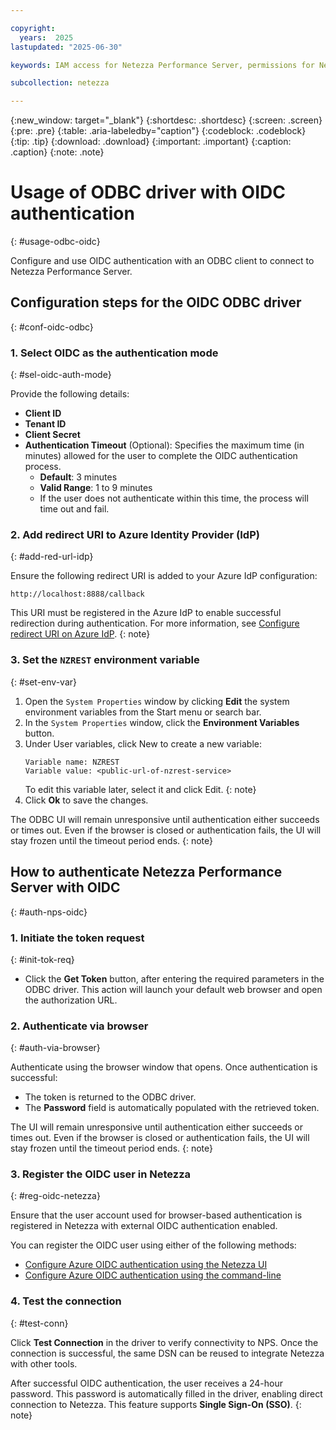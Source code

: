 ```yaml
---

copyright:
  years:  2025
lastupdated: "2025-06-30"

keywords: IAM access for Netezza Performance Server, permissions for Netezza Performance Server, identity and access management for Netezza Performance Server, roles for Netezza Performance Server, actions for Netezza Performance Server, assigning access for Netezza Performance Server

subcollection: netezza

---
```


{:new_window: target="_blank"}
{:shortdesc: .shortdesc}
{:screen: .screen}
{:pre: .pre}
{:table: .aria-labeledby="caption"}
{:codeblock: .codeblock}
{:tip: .tip}
{:download: .download}
{:important: .important}
{:caption: .caption}
{:note: .note}

# Usage of ODBC driver with OIDC authentication
{: #usage-odbc-oidc}

Configure and use OIDC authentication with an ODBC client to connect to Netezza Performance Server.

## Configuration steps for the OIDC ODBC driver
{: #conf-oidc-odbc}

### 1. Select OIDC as the authentication mode
{: #sel-oidc-auth-mode}

Provide the following details:

- **Client ID**
- **Tenant ID**
- **Client Secret**
- **Authentication Timeout** (Optional): Specifies the maximum time (in minutes) allowed for the user to complete the OIDC authentication process.
    - **Default**: 3 minutes
    - **Valid Range**: 1 to 9 minutes
    - If the user does not authenticate within this time, the process will time out and fail.

### 2. Add redirect URI to Azure Identity Provider (IdP)
{: #add-red-url-idp}

Ensure the following redirect URI is added to your Azure IdP configuration:

```url
http://localhost:8888/callback
```

This URI must be registered in the Azure IdP to enable successful redirection during authentication. For more information, see [Configure redirect URI on Azure IdP](/docs/netezza?topic=netezza-oidc-docs#cruai).
{: note}

### 3. Set the `NZREST` environment variable
{: #set-env-var}

1. Open the `System Properties` window by clicking **Edit** the system environment variables from the Start menu or search bar.
2. In the `System Properties` window, click the **Environment Variables** button.
4. Under User variables, click New to create a new variable:
    ```
    Variable name: NZREST
    Variable value: <public-url-of-nzrest-service>
    ```
    To edit this variable later, select it and click Edit.
    {: note}
4. Click **Ok** to save the changes.

The ODBC UI will remain unresponsive until authentication either succeeds or times out. Even if the browser is closed or authentication fails, the UI will stay frozen until the timeout period ends.
{: note}

## How to authenticate Netezza Performance Server with OIDC
{: #auth-nps-oidc}

### 1. Initiate the token request
{: #init-tok-req}

- Click the **Get Token** button, after entering the required parameters in the ODBC driver. This action will launch your default web browser and open the authorization URL.

### 2. Authenticate via browser
{: #auth-via-browser}

Authenticate using the browser window that opens.
Once authentication is successful:

- The token is returned to the ODBC driver.
- The **Password** field is automatically populated with the retrieved token.

The UI will remain unresponsive until authentication either succeeds or times out. Even if the browser is closed or authentication fails, the UI will stay frozen until the timeout period ends.
{: note}

### 3. Register the OIDC user in Netezza
{: #reg-oidc-netezza}

Ensure that the user account used for browser-based authentication is registered in Netezza with external OIDC authentication enabled.

You can register the OIDC user using either of the following methods:

- [Configure Azure OIDC authentication using the Netezza UI](/docs/netezza?topic=netezza-enable_oidciamauth#setting_oidc_wc)
- [Configure Azure OIDC authentication using the command-line](/docs/netezza?topic=netezza-enable_oidciamauth#oidcmprocedure)

### 4. Test the connection
{: #test-conn}

Click **Test Connection** in the driver to verify connectivity to NPS.
Once the connection is successful, the same DSN can be reused to integrate Netezza with other tools.

After successful OIDC authentication, the user receives a 24-hour password. This password is automatically filled in the driver, enabling direct connection to Netezza. This feature supports **Single Sign-On (SSO)**.
{: note}
